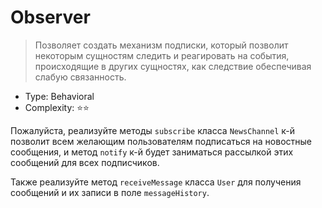 # Observer

> Позволяет создать механизм подписки, который позволит некоторым 
> сущностям следить и реагировать на события, происходящие в других
> сущностях, как следствие обеспечивая слабую связанность.

- Type: Behavioral
- Complexity: ⭐⭐

Пожалуйста, реализуйте методы `subscribe` класса `NewsChannel`
к-й позволит всем желающим пользователям подписаться на новостные
сообщения, и метод `notify` к-й будет заниматься рассылкой этих сообщений для всех
подписчиков.

Также реализуйте метод `receiveMessage` класса `User` для получения сообщений и их
записи в поле `messageHistory`.